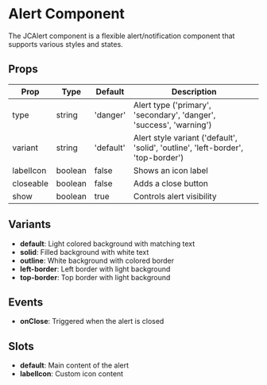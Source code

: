 # Alert Component

The JCAlert component is a flexible alert/notification component that supports various styles and states.

## Props

| Prop | Type | Default | Description |
|------|------|---------|-------------|
| type | string | 'danger' | Alert type ('primary', 'secondary', 'danger', 'success', 'warning') |
| variant | string | 'default' | Alert style variant ('default', 'solid', 'outline', 'left-border', 'top-border') |
| labelIcon | boolean | false | Shows an icon label |
| closeable | boolean | false | Adds a close button |
| show | boolean | true | Controls alert visibility |

## Variants

- **default**: Light colored background with matching text
- **solid**: Filled background with white text
- **outline**: White background with colored border
- **left-border**: Left border with light background
- **top-border**: Top border with light background

## Events

- **onClose**: Triggered when the alert is closed

## Slots

- **default**: Main content of the alert
- **labelIcon**: Custom icon content 